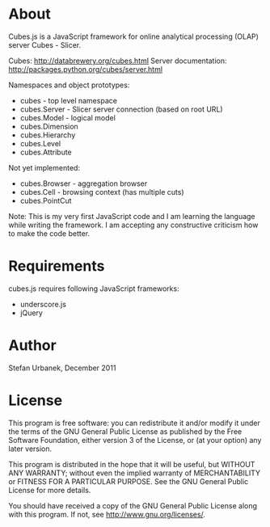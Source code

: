 About
=====

Cubes.js is a JavaScript framework for online analytical processing (OLAP) server Cubes - Slicer.

Cubes: http://databrewery.org/cubes.html
Server documentation: http://packages.python.org/cubes/server.html

Namespaces and object prototypes:

* cubes - top level namespace
* cubes.Server - Slicer server connection (based on root URL)
* cubes.Model - logical model
* cubes.Dimension
* cubes.Hierarchy
* cubes.Level
* cubes.Attribute

Not yet implemented:

* cubes.Browser - aggregation browser
* cubes.Cell - browsing context (has multiple cuts)
* cubes.PointCut

Note: This is my very first JavaScript code and I am learning the language while writing the framework. I
am accepting any constructive criticism how to make the code better.

Requirements
============

cubes.js requires following JavaScript frameworks:

* underscore.js
* jQuery

Author
======

Stefan Urbanek, December 2011

License
=======

This program is free software: you can redistribute it and/or modify
it under the terms of the GNU General Public License as published by
the Free Software Foundation, either version 3 of the License, or
(at your option) any later version.

This program is distributed in the hope that it will be useful,
but WITHOUT ANY WARRANTY; without even the implied warranty of
MERCHANTABILITY or FITNESS FOR A PARTICULAR PURPOSE.  See the
GNU General Public License for more details.

You should have received a copy of the GNU General Public License
along with this program.  If not, see <http://www.gnu.org/licenses/>.




